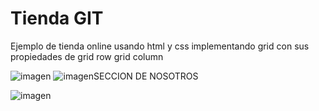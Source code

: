 # Tienda GIT
Ejemplo de tienda online usando html y css implementando grid con sus propiedades de grid row grid column



![imagen](https://user-images.githubusercontent.com/66178208/181863300-d618cb96-e17e-432f-b1f2-f714440b3738.png)
![imagen](https://user-images.githubusercontent.com/66178208/181863330-2788e330-dc55-44a2-8091-612e3e7e5023.png)SECCION DE NOSOTROS

![imagen](https://user-images.githubusercontent.com/66178208/182482388-55064af1-451f-4757-a590-5ed8dd2bccfd.png)
